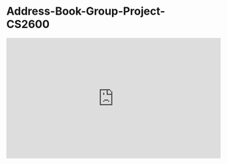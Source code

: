 # Address-Book-Group-Project-CS2600

<iframe width="560" height="315" src="https://www.youtube.com/embed/S8Uw1Irw_7I" title="YouTube video player" frameborder="0" allow="accelerometer; autoplay; clipboard-write; encrypted-media; gyroscope; picture-in-picture" allowfullscreen></iframe>
